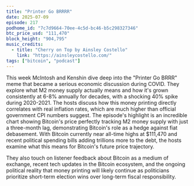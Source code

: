 ```yaml
---
title: "Printer Go BRRRR"
date: 2025-07-09
episode: 217
podhome_id: "7c7d9664-70ee-4c5d-bc46-b5c298327346"
btc_price_usd: "111,470"
block_height: "904,795"
music_credits:
  - title: "Cherry on Top by Ainsley Costello"
    link: "https://ainsleycostello.com/"
tags: ["bitcoin", "podcast"]
---
```

This week McIntosh and Kenshin dive deep into the "Printer Go BRRR" meme that became a serious economic discussion during COVID. They explore what M2 money supply actually means and how it's grown consistently at 6-8% annually for decades, with a shocking 40% spike during 2020-2021. The hosts discuss how this money printing directly correlates with real inflation rates, which are much higher than official government CPI numbers suggest.
The episode's highlight is an incredible chart showing Bitcoin's price perfectly tracking M2 money supply with just a three-month lag, demonstrating Bitcoin's role as a hedge against fiat debasement. With Bitcoin currently near all-time highs at $111,470 and recent political spending bills adding trillions more to the debt, the hosts examine what this means for Bitcoin's future price trajectory.

They also touch on listener feedback about Bitcoin as a medium of exchange, recent tech updates in the Bitcoin ecosystem, and the ongoing political reality that money printing will likely continue as politicians prioritize short-term election wins over long-term fiscal responsibility.
